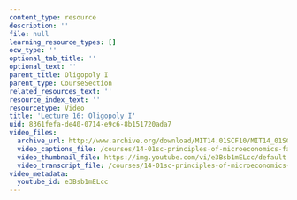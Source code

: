 ```yaml
---
content_type: resource
description: ''
file: null
learning_resource_types: []
ocw_type: ''
optional_tab_title: ''
optional_text: ''
parent_title: Oligopoly I
parent_type: CourseSection
related_resources_text: ''
resource_index_text: ''
resourcetype: Video
title: 'Lecture 16: Oligopoly I'
uid: 8361fefa-de40-0714-e9c6-8b151720ada7
video_files:
  archive_url: http://www.archive.org/download/MIT14.01SCF10/MIT14_01SCF10_lec16_300k.mp4
  video_captions_file: /courses/14-01sc-principles-of-microeconomics-fall-2011/9f3771acbf2c5474a214ba900c1ecd82_e3Bsb1mELcc.vtt
  video_thumbnail_file: https://img.youtube.com/vi/e3Bsb1mELcc/default.jpg
  video_transcript_file: /courses/14-01sc-principles-of-microeconomics-fall-2011/51828293bfa97b52fadff6c1b9fcf5f8_e3Bsb1mELcc.pdf
video_metadata:
  youtube_id: e3Bsb1mELcc
---
```

